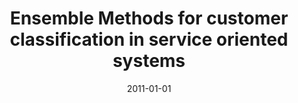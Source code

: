 ---
# Documentation: https://wowchemy.com/docs/managing-content/

title: Ensemble Methods for customer classification in service oriented systems
subtitle: ''
summary: ''
authors:
- zieba
tags: []
categories: []
date: '2011-01-01'
lastmod: 2022-10-07T05:50:18Z
featured: false
draft: false

# Featured image
# To use, add an image named `featured.jpg/png` to your page's folder.
# Focal points: Smart, Center, TopLeft, Top, TopRight, Left, Right, BottomLeft, Bottom, BottomRight.
image:
  caption: ''
  focal_point: ''
  preview_only: false

# Projects (optional).
#   Associate this post with one or more of your projects.
#   Simply enter your project's folder or file name without extension.
#   E.g. `projects = ["internal-project"]` references `content/project/deep-learning/index.md`.
#   Otherwise, set `projects = []`.
projects: []
publishDate: '2022-10-07T05:50:16.913202Z'
publication_types:
- '6'
abstract: ''
publication: '*Information systems architecture and technology : service oriented
  networked systems*'
links:
- name: URL
  url: http://www.dbc.wroc.pl/publication/17464
---
